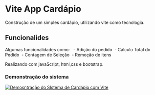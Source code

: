# Vite App Cardápio

Construção de um simples cardápio, utilizando vite como tecnologia.

## Funcionalides 
Algumas funcionalidades como: 
 - Adição do pedido
 - Cálculo Total do Pedido
 - Contagem de Seleção
 - Remoção de itens

Realizando com javaScript, html,css e bootstrap.

### Demonstração do sistema

[![Demosntração do SIstema de Cardápio com VIte](http://img.youtube.com/vi/3/0.jpg)](https://youtu.be/fogYoamNnnQ?si=68jdcY1MWthG94Ff)
